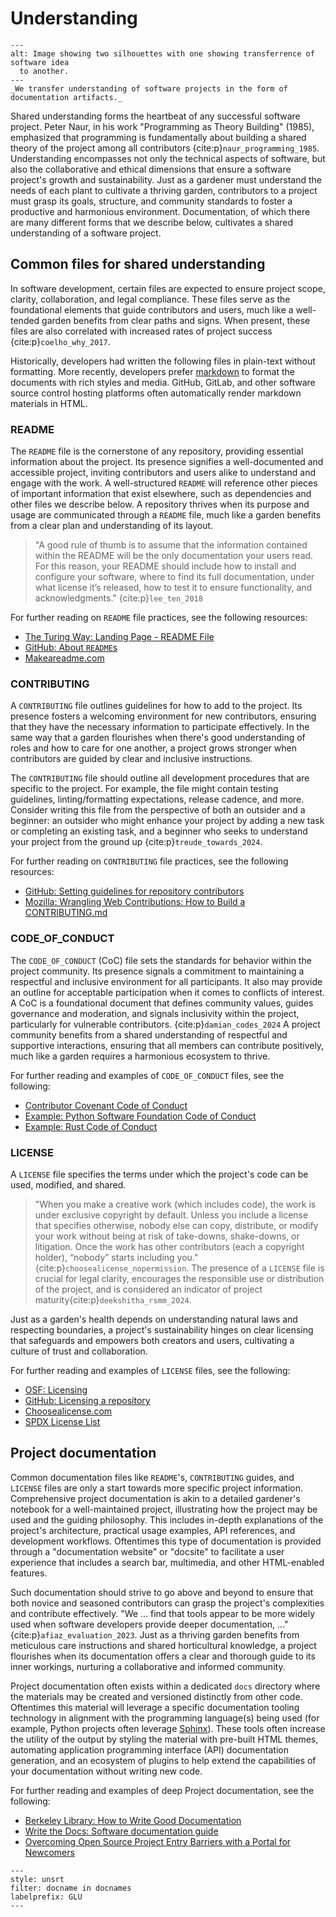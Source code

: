 # Understanding

```{figure} ../assets/garden-lattice-understanding-transfer.png
---
alt: Image showing two silhouettes with one showing transferrence of software idea
  to another.
---
_We transfer understanding of software projects in the form of documentation artifacts._
```

Shared understanding forms the heartbeat of any successful software project.
Peter Naur, in his work "Programming as Theory Building" (1985), emphasized that programming is fundamentally about building a shared theory of the project among all contributors {cite:p}`naur_programming_1985`.
Understanding encompasses not only the technical aspects of software, but also the collaborative and ethical dimensions that ensure a software project's growth and sustainability.
Just as a gardener must understand the needs of each plant to cultivate a thriving garden, contributors to a project must grasp its goals, structure, and community standards to foster a productive and harmonious environment.
Documentation, of which there are many different forms that we describe below, cultivates a shared understanding of a software project.

## Common files for shared understanding

In software development, certain files are expected to ensure project scope, clarity, collaboration, and legal compliance.
These files serve as the foundational elements that guide contributors and users, much like a well-tended garden benefits from clear paths and signs.
When present, these files are also correlated with increased rates of project success {cite:p}`coelho_why_2017`.

Historically, developers had written the following files in plain-text without formatting.
More recently, developers prefer [markdown](https://en.wikipedia.org/wiki/Markdown) to format the documents with rich styles and media.
GitHub, GitLab, and other software source control hosting platforms often automatically render markdown materials in HTML.

### README

The `README` file is the cornerstone of any repository, providing essential information about the project.
Its presence signifies a well-documented and accessible project, inviting contributors and users alike to understand and engage with the work.
A well-structured `README` will reference other pieces of important information that exist elsewhere, such as dependencies and other files we describe below.
A repository thrives when its purpose and usage are communicated through a `README` file, much like a garden benefits from a clear plan and understanding of its layout.

> "A good rule of thumb is to assume that the information contained within the README will be the only documentation your users read.
> For this reason, your README should include how to install and configure your software, where to find its full documentation, under what license it’s released, how to test it to ensure functionality, and acknowledgments." {cite:p}`lee_ten_2018`

For further reading on `README` file practices, see the following resources:

- [The Turing Way: Landing Page - README File](https://book.the-turing-way.org/project-design/project-repo/project-repo-readme.html)
- [GitHub: About `README`s](https://docs.github.com/en/repositories/managing-your-repositorys-settings-and-features/customizing-your-repository/about-readmes)
- [Makeareadme.com](https://www.makeareadme.com/)

### CONTRIBUTING

A `CONTRIBUTING` file outlines guidelines for how to add to the project.
Its presence fosters a welcoming environment for new contributors, ensuring that they have the necessary information to participate effectively.
In the same way that a garden flourishes when there's good understanding of roles and how to care for one another, a project grows stronger when contributors are guided by clear and inclusive instructions.

The `CONTRIBUTING` file should outline all development procedures that are specific to the project.
For example, the file might contain testing guidelines, linting/formatting expectations, release cadence, and more.
Consider writing this file from the perspective of both an outsider and a beginner: an outsider who might enhance your project by adding a new task or completing an existing task, and a beginner who seeks to understand your project from the ground up {cite:p}`treude_towards_2024`.

For further reading on `CONTRIBUTING` file practices, see the following resources:

- [GitHub: Setting guidelines for repository contributors](https://docs.github.com/en/communities/setting-up-your-project-for-healthy-contributions/setting-guidelines-for-repository-contributors)
- [Mozilla: Wrangling Web Contributions: How to Build a CONTRIBUTING.md](https://mozillascience.github.io/working-open-workshop/contributing/)

### CODE_OF_CONDUCT

The `CODE_OF_CONDUCT` (CoC) file sets the standards for behavior within the project community.
Its presence signals a commitment to maintaining a respectful and inclusive environment for all participants.
It also may provide an outline for acceptable participation when it comes to conflicts of interest.
A CoC is a foundational document that defines community values, guides governance and moderation, and signals inclusivity within the project, particularly for vulnerable contributors. {cite:p}`damian_codes_2024`
A project community benefits from a shared understanding of respectful and supportive interactions, ensuring that all members can contribute positively, much like a garden requires a harmonious ecosystem to thrive.

For further reading and examples of `CODE_OF_CONDUCT` files, see the following:

- [Contributor Covenant Code of Conduct](https://www.contributor-covenant.org/)
- [Example: Python Software Foundation Code of Conduct](https://policies.python.org/python.org/code-of-conduct/)
- [Example: Rust Code of Conduct](https://www.rust-lang.org/policies/code-of-conduct)

### LICENSE

A `LICENSE` file specifies the terms under which the project's code can be used, modified, and shared.

> "When you make a creative work (which includes code), the work is under exclusive copyright by default. Unless you include a license that specifies otherwise, nobody else can copy, distribute, or modify your work without being at risk of take-downs, shake-downs, or litigation. Once the work has other contributors (each a copyright holder), “nobody” starts including you." {cite:p}`choosealicense_nopermission`.
> The presence of a `LICENSE` file is crucial for legal clarity, encourages the responsible use or distribution of the project, and is considered an indicator of project maturity{cite:p}`deekshitha_rsmm_2024`.

Just as a garden's health depends on understanding natural laws and respecting boundaries, a project's sustainability hinges on clear licensing that safeguards and empowers both creators and users, cultivating a culture of trust and collaboration.

For further reading and examples of `LICENSE` files, see the following:

- [OSF: Licensing](https://help.osf.io/article/148-licensing)
- [GitHub: Licensing a repository](https://docs.github.com/en/repositories/managing-your-repositorys-settings-and-features/customizing-your-repository/licensing-a-repository)
- [Choosealicense.com](https://choosealicense.com/)
- [SPDX License List](https://spdx.org/licenses/)

## Project documentation

Common documentation files like `README`'s, `CONTRIBUTING` guides, and `LICENSE` files are only a start towards more specific project information.
Comprehensive project documentation is akin to a detailed gardener's notebook for a well-maintained project, illustrating how the project may be used and the guiding philosophy.
This includes in-depth explanations of the project's architecture, practical usage examples, API references, and development workflows.
Oftentimes this type of documentation is provided through a "documentation website" or "docsite" to facilitate a user experience that includes a search bar, multimedia, and other HTML-enabled features.

Such documentation should strive to go above and beyond to ensure that both novice and seasoned contributors can grasp the project's complexities and contribute effectively.
"We … find that tools appear to be more widely used when software developers provide deeper documentation, …" {cite:p}`afiaz_evaluation_2023`.
Just as a thriving garden benefits from meticulous care instructions and shared horticultural knowledge, a project flourishes when its documentation offers a clear and thorough guide to its inner workings, nurturing a collaborative and informed community.

Project documentation often exists within a dedicated `docs` directory where the materials may be created and versioned distinctly from other code.
Oftentimes this material will leverage a specific documentation tooling technology in alignment with the programming language(s) being used (for example, Python projects often leverage [Sphinx](https://www.sphinx-doc.org/en/master/)).
These tools often increase the utility of the output by styling the material with pre-built HTML themes, automating application programming interface (API) documentation generation, and an ecosystem of plugins to help extend the capabilities of your documentation without writing new code.

For further reading and examples of deep Project documentation, see the following:

- [Berkeley Library: How to Write Good Documentation](https://guides.lib.berkeley.edu/how-to-write-good-documentation)
- [Write the Docs: Software documentation guide](https://www.writethedocs.org/guide/)
- [Overcoming Open Source Project Entry Barriers with a Portal for Newcomers](https://dl.acm.org/doi/10.1145/2884781.2884806)

```{bibliography}
---
style: unsrt
filter: docname in docnames
labelprefix: GLU
---
```
